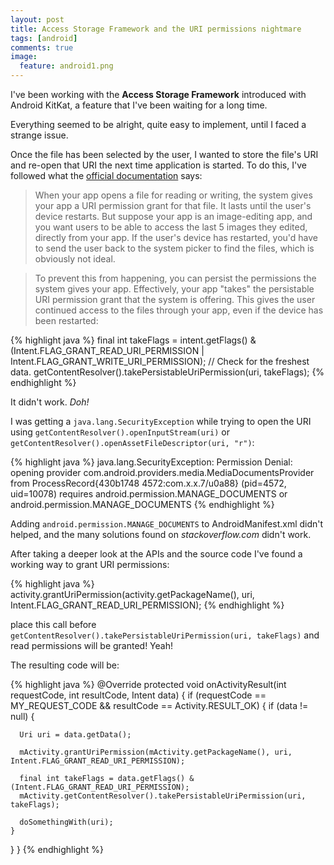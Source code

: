 ```yaml
---
layout: post
title: Access Storage Framework and the URI permissions nightmare
tags: [android]
comments: true
image:
  feature: android1.png
---
```


I've been working with the <strong>Access Storage Framework</strong> introduced with Android KitKat, a feature that I've been waiting for a long time.

Everything seemed to be alright, quite easy to implement, until I faced a strange issue.

Once the file has been selected by the user, I wanted to store the file's URI and re-open that URI the next time application is started. To do this, I've followed what the [official documentation](https://developer.android.com/guide/topics/providers/document-provider.html) says:

> When your app opens a file for reading or writing, the system gives your app a URI permission grant for that file. It lasts until the user's device restarts. But suppose your app is an image-editing app, and you want users to be able to access the last 5 images they edited, directly from your app. If the user's device has restarted, you'd have to send the user back to the system picker to find the files, which is obviously not ideal.

> To prevent this from happening, you can persist the permissions the system gives your app. Effectively, your app "takes" the persistable URI permission grant that the system is offering. This gives the user continued access to the files through your app, even if the device has been restarted:

{% highlight java %}
final int takeFlags = intent.getFlags()
            & (Intent.FLAG_GRANT_READ_URI_PERMISSION
            | Intent.FLAG_GRANT_WRITE_URI_PERMISSION);
// Check for the freshest data.
getContentResolver().takePersistableUriPermission(uri, takeFlags);
{% endhighlight %}

It didn't work. <em>Doh!</em>

I was getting a `java.lang.SecurityException` while trying to open the URI using `getContentResolver().openInputStream(uri)` or `getContentResolver().openAssetFileDescriptor(uri, "r")`:

{% highlight java %}
java.lang.SecurityException: Permission Denial: opening provider com.android.providers.media.MediaDocumentsProvider from ProcessRecord{430b1748 4572:com.x.x.7/u0a88} (pid=4572, uid=10078) requires android.permission.MANAGE_DOCUMENTS or android.permission.MANAGE_DOCUMENTS
{% endhighlight %}

Adding `android.permission.MANAGE_DOCUMENTS` to AndroidManifest.xml didn't helped, and the many solutions found on <em>stackoverflow.com</em> didn't work.

After taking a deeper look at the APIs and the source code I've found a working way to grant URI permissions:

{% highlight java %}
activity.grantUriPermission(activity.getPackageName(), uri, Intent.FLAG_GRANT_READ_URI_PERMISSION);
{% endhighlight %}

place this call before `getContentResolver().takePersistableUriPermission(uri, takeFlags)` and read permissions will be granted! Yeah!

The resulting code will be:

{% highlight java %}
@Override
protected void onActivityResult(int requestCode, int resultCode, Intent data) {
  if (requestCode == MY_REQUEST_CODE && resultCode == Activity.RESULT_OK) {
    if (data != null) {

      Uri uri = data.getData();

      mActivity.grantUriPermission(mActivity.getPackageName(), uri, Intent.FLAG_GRANT_READ_URI_PERMISSION);

      final int takeFlags = data.getFlags() & (Intent.FLAG_GRANT_READ_URI_PERMISSION);
      mActivity.getContentResolver().takePersistableUriPermission(uri, takeFlags);

      doSomethingWith(uri);
    }
  }
}
{% endhighlight %}
